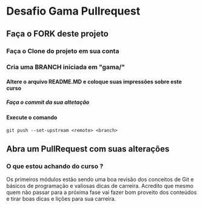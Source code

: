 # Desafio Gama Pullrequest

## Faça o FORK deste projeto

### Faça o Clone do projeto em sua conta

### Cria uma BRANCH iniciada em "gama/"

#### Altere o arquivo README.MD e coloque suas impressões sobre este curso

##### Faça o commit da sua altetação

#### Execute o comando

`git push --set-upstream <remote> <branch>`

## Abra um PullRequest com suas alterações

### O que estou achando do curso ?

Os primeiros módulos estão sendo uma boa revisão dos conceitos de Git e básicos de programação e valiosas dicas de carreira. Acredito que mesmo quem não passar para a próxima fase vai fazer bom proveito dos conteúdos e tirar boas dicas e lições para sua carreira.
